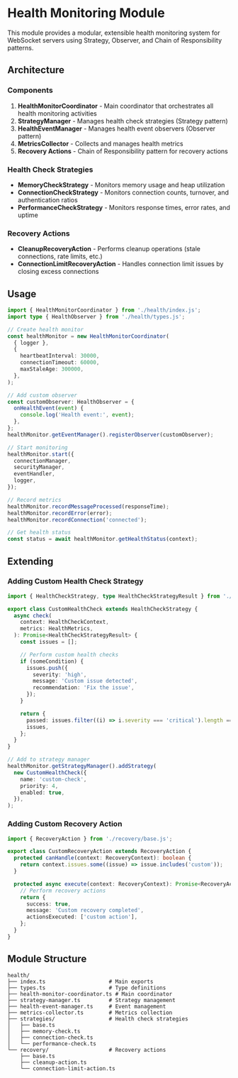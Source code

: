 # Health Monitoring Module

This module provides a modular, extensible health monitoring system for WebSocket servers using
Strategy, Observer, and Chain of Responsibility patterns.

## Architecture

### Components

1. **HealthMonitorCoordinator** - Main coordinator that orchestrates all health monitoring
   activities
2. **StrategyManager** - Manages health check strategies (Strategy pattern)
3. **HealthEventManager** - Manages health event observers (Observer pattern)
4. **MetricsCollector** - Collects and manages health metrics
5. **Recovery Actions** - Chain of Responsibility pattern for recovery actions

### Health Check Strategies

- **MemoryCheckStrategy** - Monitors memory usage and heap utilization
- **ConnectionCheckStrategy** - Monitors connection counts, turnover, and authentication ratios
- **PerformanceCheckStrategy** - Monitors response times, error rates, and uptime

### Recovery Actions

- **CleanupRecoveryAction** - Performs cleanup operations (stale connections, rate limits, etc.)
- **ConnectionLimitRecoveryAction** - Handles connection limit issues by closing excess connections

## Usage

```typescript
import { HealthMonitorCoordinator } from './health/index.js';
import type { HealthObserver } from './health/types.js';

// Create health monitor
const healthMonitor = new HealthMonitorCoordinator(
  { logger },
  {
    heartbeatInterval: 30000,
    connectionTimeout: 60000,
    maxStaleAge: 300000,
  },
);

// Add custom observer
const customObserver: HealthObserver = {
  onHealthEvent(event) {
    console.log('Health event:', event);
  },
};
healthMonitor.getEventManager().registerObserver(customObserver);

// Start monitoring
healthMonitor.start({
  connectionManager,
  securityManager,
  eventHandler,
  logger,
});

// Record metrics
healthMonitor.recordMessageProcessed(responseTime);
healthMonitor.recordError(error);
healthMonitor.recordConnection('connected');

// Get health status
const status = await healthMonitor.getHealthStatus(context);
```

## Extending

### Adding Custom Health Check Strategy

```typescript
import { HealthCheckStrategy, type HealthCheckStrategyResult } from './strategies/base.js';

export class CustomHealthCheck extends HealthCheckStrategy {
  async check(
    context: HealthCheckContext,
    metrics: HealthMetrics,
  ): Promise<HealthCheckStrategyResult> {
    const issues = [];

    // Perform custom health checks
    if (someCondition) {
      issues.push({
        severity: 'high',
        message: 'Custom issue detected',
        recommendation: 'Fix the issue',
      });
    }

    return {
      passed: issues.filter((i) => i.severity === 'critical').length === 0,
      issues,
    };
  }
}

// Add to strategy manager
healthMonitor.getStrategyManager().addStrategy(
  new CustomHealthCheck({
    name: 'custom-check',
    priority: 4,
    enabled: true,
  }),
);
```

### Adding Custom Recovery Action

```typescript
import { RecoveryAction } from './recovery/base.js';

export class CustomRecoveryAction extends RecoveryAction {
  protected canHandle(context: RecoveryContext): boolean {
    return context.issues.some((issue) => issue.includes('custom'));
  }

  protected async execute(context: RecoveryContext): Promise<RecoveryActionResult> {
    // Perform recovery actions
    return {
      success: true,
      message: 'Custom recovery completed',
      actionsExecuted: ['custom action'],
    };
  }
}
```

## Module Structure

```
health/
├── index.ts                    # Main exports
├── types.ts                    # Type definitions
├── health-monitor-coordinator.ts # Main coordinator
├── strategy-manager.ts         # Strategy management
├── health-event-manager.ts     # Event management
├── metrics-collector.ts        # Metrics collection
├── strategies/                 # Health check strategies
│   ├── base.ts
│   ├── memory-check.ts
│   ├── connection-check.ts
│   └── performance-check.ts
└── recovery/                   # Recovery actions
    ├── base.ts
    ├── cleanup-action.ts
    └── connection-limit-action.ts
```
